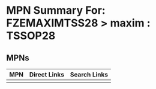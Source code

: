 



# MPN Summary For: FZEMAXIMTSS28 > maxim : TSSOP28

## MPNs
  

|MPN|Direct Links|Search Links|
| :--- | :--- | :--- |
||||
